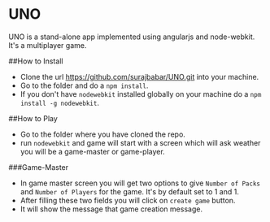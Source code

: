 UNO
======

UNO is a stand-alone app implemented using angularjs and node-webkit. It's a multiplayer game.

##How to Install
  * Clone the url https://github.com/surajbabar/UNO.git into your machine.
  * Go to the folder and do a `npm install`.
  * If you don't have `nodewebkit` installed globally on your machine do a `npm install -g nodewebkit`.

##How to Play
  * Go to the folder where you have cloned the repo.
  * run `nodewebkit` and game will start with a screen which will ask weather you will be a game-master or game-player.

###Game-Master
  * In game master screen you will get two options to give `Number of Packs` and `Number of Players` for the game. It's by default set to 1 and 1.
  * After filling these two fields you will click on `create game` button.
  * It will show the message that game creation message. 

